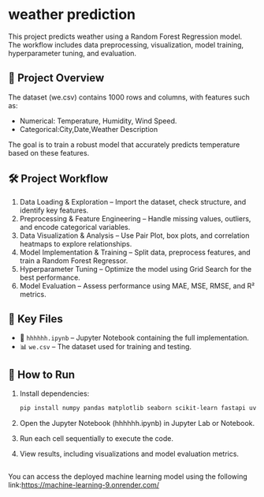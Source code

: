 # weather prediction 

This project predicts weather using a Random Forest Regression model. The workflow includes data preprocessing, visualization, model training, hyperparameter tuning, and evaluation.  

## 📌 Project Overview  

The dataset (we.csv) contains 1000 rows and  columns, with features such as:  
- Numerical: Temperature, Humidity, Wind Speed.  
- Categorical:City,Date,Weather Description  

The goal is to train a robust model that accurately predicts temperature based on these features.  

## 🛠 Project Workflow  

1. Data Loading & Exploration – Import the dataset, check structure, and identify key features.  
2. Preprocessing & Feature Engineering – Handle missing values, outliers, and encode categorical variables.  
3. Data Visualization & Analysis – Use Pair Plot, box plots, and correlation heatmaps to explore relationships.  
4. Model Implementation & Training – Split data, preprocess features, and train a Random Forest Regressor.  
5. Hyperparameter Tuning – Optimize the model using Grid Search for the best performance.  
6. Model Evaluation – Assess performance using MAE, MSE, RMSE, and R² metrics.  

## 📂 Key Files  

- 📜 `hhhhhh.ipynb` – Jupyter Notebook containing the full implementation.  
- 📊 `we.csv` – The dataset used for training and testing.  

## 🚀 How to Run  

1. Install dependencies:  
   ```bash
   pip install numpy pandas matplotlib seaborn scikit-learn fastapi uvicorn joblib pydantic python-multipart

2. Open the Jupyter Notebook (hhhhhh.ipynb) in Jupyter Lab or Notebook.

3. Run each cell sequentially to execute the code.

4. View results, including visualizations and model evaluation metrics.

##
You can access the deployed machine learning model using the following link:https://machine-learning-9.onrender.com/